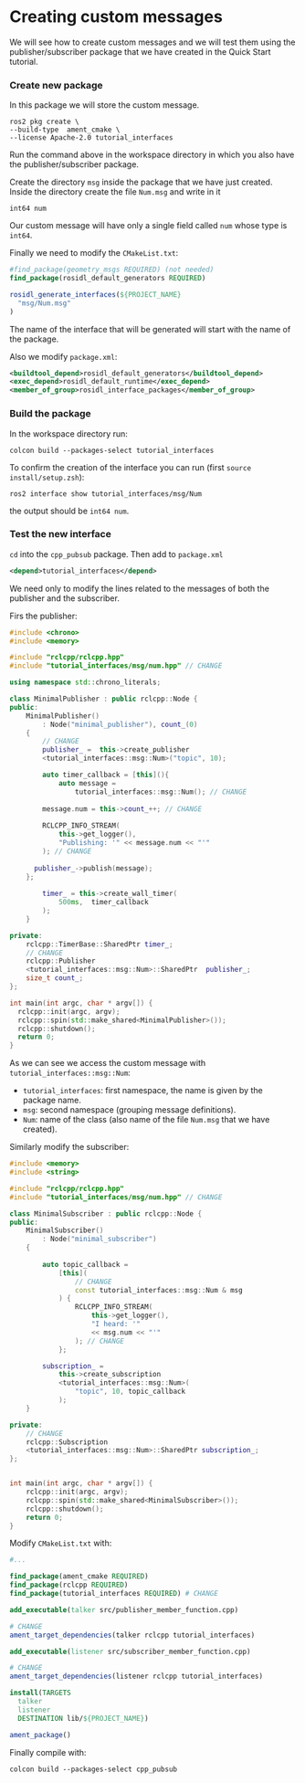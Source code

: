 # Creating custom messages

We will see how to create custom messages and we will test them using the publisher/subscriber package that we have created in the Quick Start tutorial.

### Create new package

In this package we will store the custom message. 

```shell
ros2 pkg create \
--build-type  ament_cmake \
--license Apache-2.0 tutorial_interfaces
``` 

Run the command above in the workspace directory in which you also have the publisher/subscriber package.

Create the directory `msg` inside the package that we have just created. Inside the directory create the file `Num.msg` and write in it

```
int64 num
```

Our custom message will have only a single field called `num` whose type is `int64`.

Finally we need to modify the `CMakeList.txt`:

```cmake
#find_package(geometry_msgs REQUIRED) (not needed)
find_package(rosidl_default_generators REQUIRED)

rosidl_generate_interfaces(${PROJECT_NAME}
  "msg/Num.msg"
)
```

The name of the interface that will be generated will start with the name of the package.

Also we modify `package.xml`:

```xml
<buildtool_depend>rosidl_default_generators</buildtool_depend>
<exec_depend>rosidl_default_runtime</exec_depend>
<member_of_group>rosidl_interface_packages</member_of_group>
```

### Build the package

In the workspace directory run:

```shell
colcon build --packages-select tutorial_interfaces
```

To confirm the creation of the interface you can run (first `source install/setup.zsh`):

```shell
ros2 interface show tutorial_interfaces/msg/Num
```

the output should be `int64 num`.

### Test the new interface

`cd` into the `cpp_pubsub` package.  Then add to `package.xml`

```xml
<depend>tutorial_interfaces</depend>
```

We need only to modify the lines related to the messages of both the publisher and the subscriber.

Firs the publisher:

```cpp
#include <chrono>
#include <memory>

#include "rclcpp/rclcpp.hpp"
#include "tutorial_interfaces/msg/num.hpp" // CHANGE

using namespace std::chrono_literals;

class MinimalPublisher : public rclcpp::Node {
public:
	MinimalPublisher()
		: Node("minimal_publisher"), count_(0)
	{
		// CHANGE
		publisher_ =  this->create_publisher 
		<tutorial_interfaces::msg::Num>("topic", 10); 

		auto timer_callback = [this](){
		    auto message = 
			    tutorial_interfaces::msg::Num(); // CHANGE
				
	    message.num = this->count_++; // CHANGE
		
	    RCLCPP_INFO_STREAM(
		    this->get_logger(), 
		    "Publishing: '" << message.num << "'"
	    ); // CHANGE
		
      publisher_->publish(message);
    };
	
	    timer_ = this->create_wall_timer(
		    500ms,  timer_callback
		);
	}

private:
	rclcpp::TimerBase::SharedPtr timer_;
	// CHANGE
	rclcpp::Publisher 
	<tutorial_interfaces::msg::Num>::SharedPtr  publisher_; 
	size_t count_;
};

int main(int argc, char * argv[]) {
  rclcpp::init(argc, argv);
  rclcpp::spin(std::make_shared<MinimalPublisher>());
  rclcpp::shutdown();
  return 0;
}
```

As we can see we access the custom message with `tutorial_interfaces::msg::Num`:

- `tutorial_interfaces`: first namespace, the name is given by the package name.
- `msg`: second namespace (grouping message definitions).
- `Num`: name of the class (also name of the file `Num.msg` that we have created).

Similarly modify the subscriber:

```cpp
#include <memory>
#include <string>

#include "rclcpp/rclcpp.hpp"
#include "tutorial_interfaces/msg/num.hpp" // CHANGE

class MinimalSubscriber : public rclcpp::Node {
public:
    MinimalSubscriber()
        : Node("minimal_subscriber")
    {
        
        auto topic_callback = 
            [this](
				// CHANGE
	            const tutorial_interfaces::msg::Num & msg
	        ) { 
				RCLCPP_INFO_STREAM(
					this->get_logger(), 
					"I heard: '" 
					<< msg.num << "'"
				); // CHANGE
		    };

        subscription_ =
            this->create_subscription
            <tutorial_interfaces::msg::Num>(
                "topic", 10, topic_callback
            );
    }

private:
	// CHANGE
    rclcpp::Subscription
    <tutorial_interfaces::msg::Num>::SharedPtr subscription_;
};


int main(int argc, char * argv[]) {
    rclcpp::init(argc, argv);
    rclcpp::spin(std::make_shared<MinimalSubscriber>());
    rclcpp::shutdown();
    return 0;
}
```

Modify `CMakeList.txt` with:

```cmake
#...

find_package(ament_cmake REQUIRED)
find_package(rclcpp REQUIRED)
find_package(tutorial_interfaces REQUIRED) # CHANGE

add_executable(talker src/publisher_member_function.cpp)

# CHANGE
ament_target_dependencies(talker rclcpp tutorial_interfaces)   

add_executable(listener src/subscriber_member_function.cpp)

# CHANGE
ament_target_dependencies(listener rclcpp tutorial_interfaces) 

install(TARGETS
  talker
  listener
  DESTINATION lib/${PROJECT_NAME})

ament_package()

```

Finally compile with:

 ```shell
 colcon build --packages-select cpp_pubsub
 ```